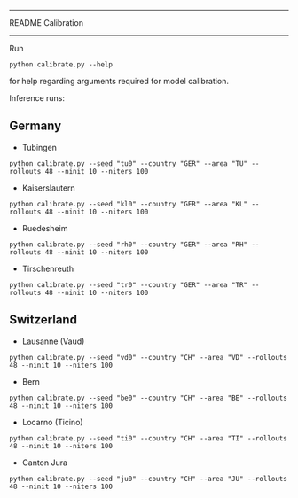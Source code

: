 ***************************
README Calibration
***************************

Run

```python calibrate.py --help```

for help regarding arguments required for model calibration.

Inference runs:

## Germany
* Tubingen 
```
python calibrate.py --seed "tu0" --country "GER" --area "TU" --rollouts 48 --ninit 10 --niters 100
```

* Kaiserslautern 
```
python calibrate.py --seed "kl0" --country "GER" --area "KL" --rollouts 48 --ninit 10 --niters 100
```

* Ruedesheim
```
python calibrate.py --seed "rh0" --country "GER" --area "RH" --rollouts 48 --ninit 10 --niters 100
```

* Tirschenreuth 
```
python calibrate.py --seed "tr0" --country "GER" --area "TR" --rollouts 48 --ninit 10 --niters 100
```

## Switzerland

* Lausanne (Vaud)
```
python calibrate.py --seed "vd0" --country "CH" --area "VD" --rollouts 48 --ninit 10 --niters 100
```

* Bern
```
python calibrate.py --seed "be0" --country "CH" --area "BE" --rollouts 48 --ninit 10 --niters 100
```

* Locarno (Ticino)
```
python calibrate.py --seed "ti0" --country "CH" --area "TI" --rollouts 48 --ninit 10 --niters 100
```

* Canton Jura 
```
python calibrate.py --seed "ju0" --country "CH" --area "JU" --rollouts 48 --ninit 10 --niters 100
```